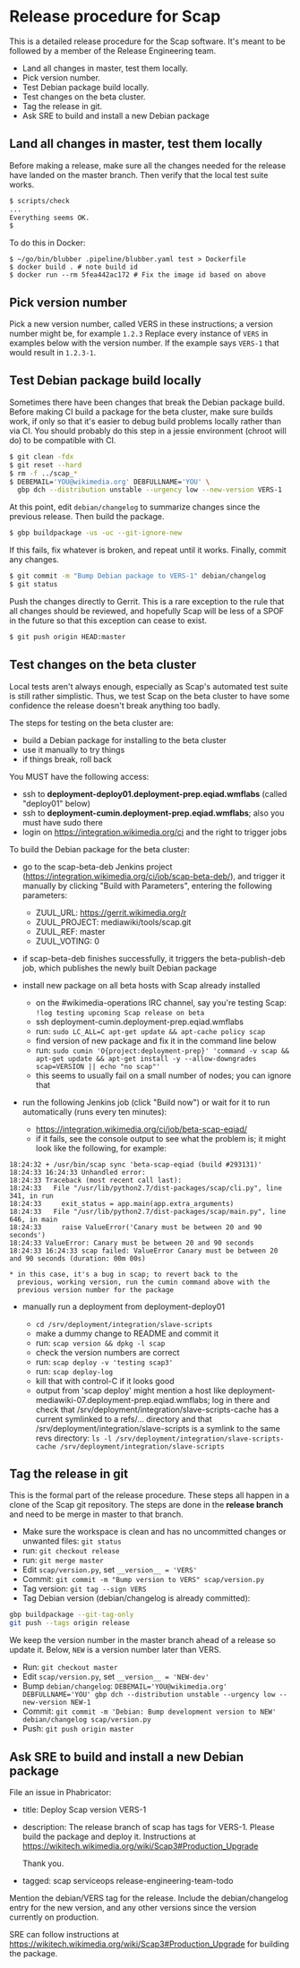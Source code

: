 # Release procedure for Scap

This is a detailed release procedure for the Scap software. It's meant
to be followed by a member of the Release Engineering team.

* Land all changes in master, test them locally.
* Pick version number.
* Test Debian package build locally.
* Test changes on the beta cluster.
* Tag the release in git.
* Ask SRE to build and install a new Debian package


## Land all changes in master, test them locally

Before making a release, make sure all the changes needed for the
release have landed on the master branch. Then verify that the local
test suite works.

```sh
$ scripts/check
...
Everything seems OK.
$ 
```

To do this in Docker:

~~~
$ ~/go/bin/blubber .pipeline/blubber.yaml test > Dockerfile
$ docker build . # note build id
$ docker run --rm 5fea442ac172 # Fix the image id based on above
~~~


## Pick version number

Pick a new version number, called VERS in these instructions; a
version number might be, for example `1.2.3` Replace every instance of
`VERS` in examples below with the version number. If the example says
`VERS-1` that would result in `1.2.3-1`.


## Test Debian package build locally

Sometimes there have been changes that break the Debian package build.
Before making CI build a package for the beta cluster, make sure
builds work, if only so that it's easier to debug build problems
locally rather than via CI. You should probably do this step in a
jessie environment (chroot will do) to be compatible with CI.

```sh
$ git clean -fdx
$ git reset --hard
$ rm -f ../scap_*
$ DEBEMAIL='YOU@wikimedia.org' DEBFULLNAME='YOU' \
  gbp dch --distribution unstable --urgency low --new-version VERS-1
```

At this point, edit `debian/changelog` to summarize changes since the
previous release. Then build the package.

```sh
$ gbp buildpackage -us -uc --git-ignore-new
```

If this fails, fix whatever is broken, and repeat until it works.
Finally, commit any changes.

```sh
$ git commit -m "Bump Debian package to VERS-1" debian/changelog
$ git status
```

Push the changes directly to Gerrit. This is a rare exception to the
rule that all changes should be reviewed, and hopefully Scap will be
less of a SPOF in the future so that this exception can cease to
exist.

```sh
$ git push origin HEAD:master
```


## Test changes on the beta cluster

Local tests aren't always enough, especially as Scap's automated test
suite is still rather simplistic. Thus, we test Scap on the beta
cluster to have some confidence the release doesn't break anything too
badly.

The steps for testing on the beta cluster are:

* build a Debian package for installing to the beta cluster
* use it manually to try things
* if things break, roll back

You MUST have the following access:

* ssh to **deployment-deploy01.deployment-prep.eqiad.wmflabs** (called
  "deploy01" below)
* ssh to **deployment-cumin.deployment-prep.eqiad.wmflabs**; also you must have sudo there
* login on <https://integration.wikimedia.org/ci> and the right to
  trigger jobs

To build the Debian package for the beta cluster:

* go to the scap-beta-deb Jenkins project
  (<https://integration.wikimedia.org/ci/job/scap-beta-deb/>), and
  trigger it manually by clicking "Build with Parameters", entering
  the following parameters:

  * ZUUL_URL: https://gerrit.wikimedia.org/r
  * ZUUL_PROJECT: mediawiki/tools/scap.git
  * ZUUL_REF: master
  * ZUUL_VOTING: 0

* if scap-beta-deb finishes successfully, it triggers the
  beta-publish-deb job, which publishes the newly built Debian package

* install new package on all beta hosts with Scap already installed

    * on the #wikimedia-operations IRC channel, say you're testing
      Scap: `!log testing upcoming Scap release on beta`
    * ssh deployment-cumin.deployment-prep.eqiad.wmflabs
    * run: `sudo LC_ALL=C apt-get update && apt-cache policy scap`
    * find version of new package and fix it in the command line below
    * run: `sudo cumin 'O{project:deployment-prep}' 'command -v scap &&
      apt-get update &&
      apt-get install -y --allow-downgrades scap=VERSION || echo "no
      scap"'`
    * this seems to usually fail on a small number of nodes; you can
      ignore that

* run the following Jenkins job (click "Build now") or wait for it to
  run automatically (runs every ten minutes):

    * <https://integration.wikimedia.org/ci/job/beta-scap-eqiad/>
    * if it fails, see the console output to see what the problem is;
      it might look like the following, for example:

~~~
18:24:32 + /usr/bin/scap sync 'beta-scap-eqiad (build #293131)'
18:24:33 16:24:33 Unhandled error:
18:24:33 Traceback (most recent call last):
18:24:33   File "/usr/lib/python2.7/dist-packages/scap/cli.py", line 341, in run
18:24:33     exit_status = app.main(app.extra_arguments)
18:24:33   File "/usr/lib/python2.7/dist-packages/scap/main.py", line 646, in main
18:24:33     raise ValueError('Canary must be between 20 and 90 seconds')
18:24:33 ValueError: Canary must be between 20 and 90 seconds
18:24:33 16:24:33 scap failed: ValueError Canary must be between 20 and 90 seconds (duration: 00m 00s)
~~~

    * in this case, it's a bug in scap; to revert back to the
      previous, working version, run the cumin command above with the
      previous version number for the package

* manually run a deployment from deployment-deploy01

    * `cd /srv/deployment/integration/slave-scripts`
    * make a dummy change to README and commit it
    * run: `scap version && dpkg -l scap`
    * check the version numbers are correct
    * run: `scap deploy -v 'testing scap3'`
    * run: `scap deploy-log`
    * kill that with control-C if it looks good
    * output from 'scap deploy' might mention a host like
      deployment-mediawiki-07.deployment-prep.eqiad.wmflabs; log in
      there and check that
      /srv/deployment/integration/slave-scripts-cache has a current
      symlinked to a refs/... directory and that
      /srv/deployment/integration/slave-scripts is a symlink to the
      same revs directory: 
      `ls -l /srv/deployment/integration/slave-scripts-cache /srv/deployment/integration/slave-scripts`


## Tag the release in git

This is the formal part of the release procedure. These steps all
happen in a clone of the Scap git repository. The steps are done in
the **release branch** and need to be merge in master to that branch.

* Make sure the workspace is clean and has no uncommitted changes or
  unwanted files: `git status`
* run: `git checkout release`
* run: `git merge master`
* Edit `scap/version.py`, set `__version__ = 'VERS'`
* Commit: `git commit -m "Bump version to VERS" scap/version.py`
* Tag version: `git tag --sign VERS`
* Tag Debian version (debian/changelog is already committed):

```sh
gbp buildpackage --git-tag-only
git push --tags origin release
```

We keep the version number in the master branch ahead of a release so
update it. Below, `NEW` is a version number later than VERS.

* Run: `git checkout master`
* Edit `scap/version.py`, set `__version__ = 'NEW-dev'`
* Bump `debian/changelog`: `DEBEMAIL='YOU@wikimedia.org'
  DEBFULLNAME='YOU' gbp dch --distribution unstable --urgency low
  --new-version NEW-1`
* Commit: `git commit -m 'Debian: Bump development version to NEW'
  debian/changelog scap/version.py `
* Push: `git push origin master`


## Ask SRE to build and install a new Debian package

File an issue in Phabricator:

* title: Deploy Scap version VERS-1
* description: The release branch of scap has tags for VERS-1. Please
  build the package and deploy it. Instructions at
  https://wikitech.wikimedia.org/wiki/Scap3#Production_Upgrade

  Thank you.
* tagged: scap serviceops release-engineering-team-todo


Mention the debian/VERS tag for the release. Include the
debian/changelog entry for the new version, and any other versions
since the version currently on production.

SRE can follow instructions at
<https://wikitech.wikimedia.org/wiki/Scap3#Production_Upgrade> for
building the package.
